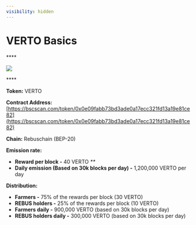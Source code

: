 ```yaml
---
visibility: hidden
---
```

# VERTO Basics

\*\*\*\*

![](../public/assets/group-501.png)

\*\*\*\*

**Token:** VERTO

**Contract Address:** [https://bscscan.com/token/0x0e09fabb73bd3ade0a17ecc321fd13a19e81ce82](https://bscscan.com/token/0x0e09fabb73bd3ade0a17ecc321fd13a19e81ce82)

**Chain:** Rebuschain \(BEP-20\)

**Emission rate:**

* **Reward per block -**  40 VERTO                                                                                                       _\*\*_
* **Daily emission \(Based on 30k blocks per day\) -**  1,200,000 VERTO per day

**Distribution:**

* **Farmers -** 75% of the rewards per block \(30 VERTO\)
* **REBUS holders -** 25% of the rewards per block \(10 VERTO\)
* **Farmers daily -** 900,000 VERTO \(based on 30k blocks per day\)
* **REBUS holders daily -** 300,000 VERTO \(based on 30k blocks per day\)

